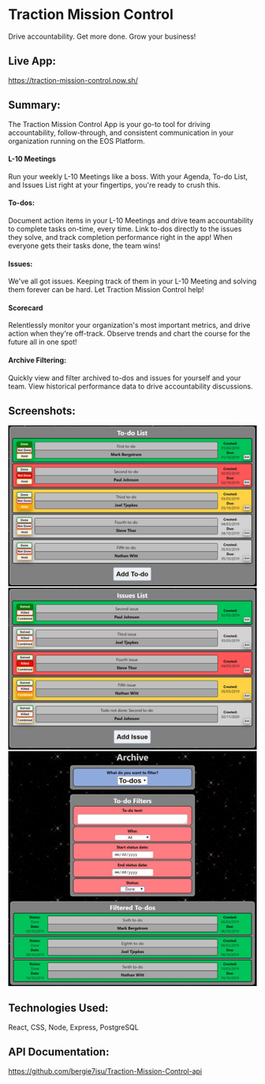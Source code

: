 # Traction Mission Control
Drive accountability.
Get more done.
Grow your business!

## Live App:
https://traction-mission-control.now.sh/

## Summary:
The Traction Mission Control App is your go-to tool for driving accountability, follow-through, and consistent communication in your organization running on the EOS Platform.

#### L-10 Meetings
Run your weekly L-10 Meetings like a boss. With your Agenda, To-do List, and Issues List right at your fingertips, you're ready to crush this.

#### To-dos:
Document action items in your L-10 Meetings and drive team accountability to complete tasks on-time, every time. Link to-dos directly to the issues they solve, and track completion performance right in the app! When everyone gets their tasks done, the team wins!

#### Issues:
We've all got issues. Keeping track of them in your L-10 Meeting and solving them forever can be hard. Let Traction Mission Control help!

#### Scorecard
Relentlessly monitor your organization's most important metrics, and drive action when they're off-track. Observe trends and chart the course for the future all in one spot!

#### Archive Filtering:
Quickly view and filter archived to-dos and issues for yourself and your team. View historical performance data to drive accountability discussions.

## Screenshots:
![Screenshot of To-do List](/src/images/screenshots/todos-screenshot.JPG?raw=true "To-do List")
![Screenshot of Issues List](/src/images/screenshots/issues-screenshot.JPG?raw=true "Issues List")
![Screenshot of Archive](/src/images/screenshots/archive-screenshot.JPG?raw=true "Archive Filtering")

## Technologies Used:
React, CSS, Node, Express, PostgreSQL

## API Documentation:
https://github.com/bergie7isu/Traction-Mission-Control-api